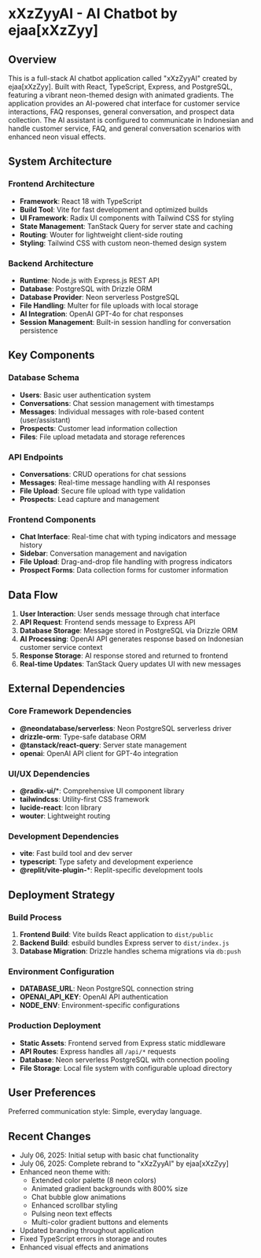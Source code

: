 # xXzZyyAI - AI Chatbot by ejaa[xXzZyy]

## Overview

This is a full-stack AI chatbot application called "xXzZyyAI" created by ejaa[xXzZyy]. Built with React, TypeScript, Express, and PostgreSQL, featuring a vibrant neon-themed design with animated gradients. The application provides an AI-powered chat interface for customer service interactions, FAQ responses, general conversation, and prospect data collection. The AI assistant is configured to communicate in Indonesian and handle customer service, FAQ, and general conversation scenarios with enhanced neon visual effects.

## System Architecture

### Frontend Architecture
- **Framework**: React 18 with TypeScript
- **Build Tool**: Vite for fast development and optimized builds
- **UI Framework**: Radix UI components with Tailwind CSS for styling
- **State Management**: TanStack Query for server state and caching
- **Routing**: Wouter for lightweight client-side routing
- **Styling**: Tailwind CSS with custom neon-themed design system

### Backend Architecture
- **Runtime**: Node.js with Express.js REST API
- **Database**: PostgreSQL with Drizzle ORM
- **Database Provider**: Neon serverless PostgreSQL
- **File Handling**: Multer for file uploads with local storage
- **AI Integration**: OpenAI GPT-4o for chat responses
- **Session Management**: Built-in session handling for conversation persistence

## Key Components

### Database Schema
- **Users**: Basic user authentication system
- **Conversations**: Chat session management with timestamps
- **Messages**: Individual messages with role-based content (user/assistant)
- **Prospects**: Customer lead information collection
- **Files**: File upload metadata and storage references

### API Endpoints
- **Conversations**: CRUD operations for chat sessions
- **Messages**: Real-time message handling with AI responses
- **File Upload**: Secure file upload with type validation
- **Prospects**: Lead capture and management

### Frontend Components
- **Chat Interface**: Real-time chat with typing indicators and message history
- **Sidebar**: Conversation management and navigation
- **File Upload**: Drag-and-drop file handling with progress indicators
- **Prospect Forms**: Data collection forms for customer information

## Data Flow

1. **User Interaction**: User sends message through chat interface
2. **API Request**: Frontend sends message to Express API
3. **Database Storage**: Message stored in PostgreSQL via Drizzle ORM
4. **AI Processing**: OpenAI API generates response based on Indonesian customer service context
5. **Response Storage**: AI response stored and returned to frontend
6. **Real-time Updates**: TanStack Query updates UI with new messages

## External Dependencies

### Core Framework Dependencies
- **@neondatabase/serverless**: Neon PostgreSQL serverless driver
- **drizzle-orm**: Type-safe database ORM
- **@tanstack/react-query**: Server state management
- **openai**: OpenAI API client for GPT-4o integration

### UI/UX Dependencies
- **@radix-ui/***: Comprehensive UI component library
- **tailwindcss**: Utility-first CSS framework
- **lucide-react**: Icon library
- **wouter**: Lightweight routing

### Development Dependencies
- **vite**: Fast build tool and dev server
- **typescript**: Type safety and development experience
- **@replit/vite-plugin-***: Replit-specific development tools

## Deployment Strategy

### Build Process
1. **Frontend Build**: Vite builds React application to `dist/public`
2. **Backend Build**: esbuild bundles Express server to `dist/index.js`
3. **Database Migration**: Drizzle handles schema migrations via `db:push`

### Environment Configuration
- **DATABASE_URL**: Neon PostgreSQL connection string
- **OPENAI_API_KEY**: OpenAI API authentication
- **NODE_ENV**: Environment-specific configurations

### Production Deployment
- **Static Assets**: Frontend served from Express static middleware
- **API Routes**: Express handles all `/api/*` requests
- **Database**: Neon serverless PostgreSQL with connection pooling
- **File Storage**: Local file system with configurable upload directory

## User Preferences

Preferred communication style: Simple, everyday language.

## Recent Changes

- July 06, 2025: Initial setup with basic chat functionality
- July 06, 2025: Complete rebrand to "xXzZyyAI" by ejaa[xXzZyy]
- Enhanced neon theme with:
  - Extended color palette (8 neon colors)
  - Animated gradient backgrounds with 800% size
  - Chat bubble glow animations
  - Enhanced scrollbar styling
  - Pulsing neon text effects
  - Multi-color gradient buttons and elements
- Updated branding throughout application
- Fixed TypeScript errors in storage and routes
- Enhanced visual effects and animations